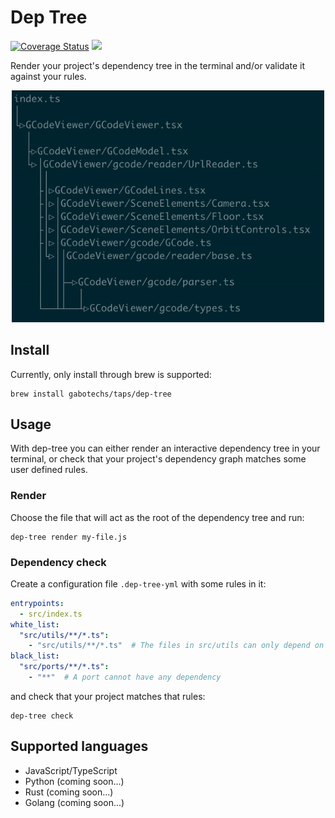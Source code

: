 # Dep Tree

[![Coverage Status](https://coveralls.io/repos/github/gabotechs/dep-tree/badge.svg?branch=main)](https://coveralls.io/github/gabotechs/dep-tree?branch=main)
![](https://img.shields.io/github/v/release/gabotechs/dep-tree?color=%e535abff)

Render your project's dependency tree in the terminal and/or validate it against your rules.

<p align="center">
    <img width="500" src="docs/demo.gif" alt="Dependency tree render">
</p>

## Install

Currently, only install through brew is supported:
```shell
brew install gabotechs/taps/dep-tree
```

## Usage

With dep-tree you can either render an interactive dependency tree in your terminal, or check
that your project's dependency graph matches some user defined rules.

### Render

Choose the file that will act as the root of the dependency tree and run:

```shell
dep-tree render my-file.js
```

### Dependency check

Create a configuration file `.dep-tree-yml` with some rules in it:

```yml
entrypoints:
  - src/index.ts
white_list:
  "src/utils/**/*.ts":
    - "src/utils/**/*.ts"  # The files in src/utils can only depend on other utils
black_list:
  "src/ports/**/*.ts":
    - "**"  # A port cannot have any dependency
```

and check that your project matches that rules:

```shell
dep-tree check
```

## Supported languages

- JavaScript/TypeScript
- Python (coming soon...)
- Rust (coming soon...)
- Golang (coming soon...)
